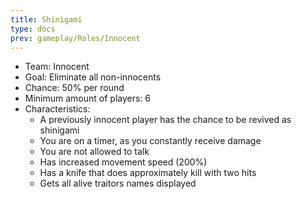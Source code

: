 ```yaml
---
title: Shinigami
type: docs
prev: gameplay/Roles/Innocent
---
```


- Team: Innocent
- Goal: Eliminate all non-innocents
- Chance: 50% per round
- Minimum amount of players: 6
- Characteristics:
  - A previously innocent player has the chance to be revived as shinigami
  - You are on a timer, as you constantly receive damage
  - You are not allowed to talk
  - Has increased movement speed (200%)
  - Has a knife that does approximately kill with two hits
  - Gets all alive traitors names displayed
